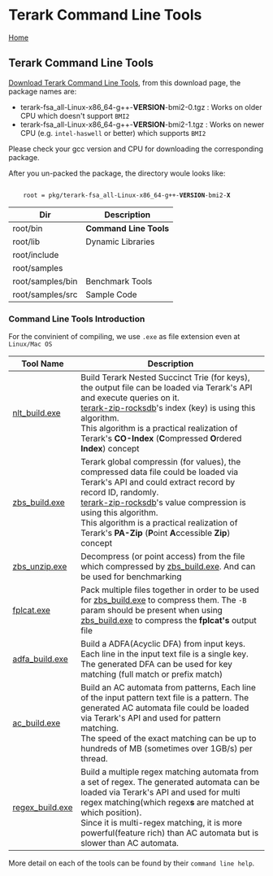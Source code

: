 # Terark Command Line Tools

[Home](../README.md)

## Terark Command Line Tools

[Download Terark Command Line Tools](https://www.terark.com/download/tools/latest), from this download page, the package names are:

- terark-fsa_all-Linux-x86_64-g++-**VERSION**-bmi2-0.tgz : Works on older CPU which doesn't support `BMI2`
- terark-fsa_all-Linux-x86_64-g++-**VERSION**-bmi2-1.tgz : Works on newer CPU (e.g. `intel-haswell` or better) which supports `BMI2`

Please check your gcc version and CPU for downloading the corresponding package.

After you un-packed the package, the directory woule looks like:
<p>
<code>
    root = pkg/terark-fsa_all-Linux-x86_64-g++-<strong>VERSION</strong>-bmi2-<strong>X</strong>
</code>
</p>

|Dir|Description|
--------|---------|
root/bin| **Command Line Tools** |
root/lib| Dynamic Libraries |
root/include| |
root/samples| |
root/samples/bin| Benchmark Tools|
root/samples/src| Sample Code |

### Command Line Tools Introduction

For the convinient of compiling, we use `.exe` as file extension even at `Linux/Mac OS`

|Tool Name | Description  |
-----|-----|
[nlt_build.exe](bin/nlt_build.exe.md)| Build Terark Nested Succinct Trie (for keys), the output file can be loaded via Terark's API and execute queries on it.<br/> [terark-zip-rocksdb](https://github.com/Terark/terark-zip-rocksdb)'s index (key) is using this algorithm.<br/> This algorithm is a practical realization of Terark's **CO-Index** (**C**ompressed **O**rdered **Index**) concept|
[zbs_build.exe](bin/zbs_build.exe.md)| Terark global compressin (for values), the compressed data file could be loaded via Terark's API and could extract record by record ID, randomly.<br/>[terark-zip-rocksdb](https://github.com/Terark/terark-zip-rocksdb)'s value compression is using this algorithm.<br/>This algorithm is a practical realization of Terark's **PA-Zip** (**P**oint **A**ccessible **Zip**) concept|
[zbs_unzip.exe](bin/zbs_unzip.exe.md)| Decompress (or point access) from the file which compressed by [zbs_build.exe](bin/zbs_build.exe.md). And can be used for benchmarking|
[fplcat.exe](bin/fplcat.exe.md)| Pack multiple files together in order to be used for [zbs_build.exe](bin/zbs_build.exe.md) to compress them. The `-B` param should be present when using [zbs_build.exe](bin/zbs_build.exe.md) to compress the **fplcat's** output file|
|[adfa_build.exe](bin/adfa_build.exe.md)| Build a ADFA(Acyclic DFA) from input keys. Each line in the input text file is a single key. <br/> The generated DFA can be used for key matching (full match or prefix match)|
[ac_build.exe](bin/ac_build.exe.md)| Build an AC automata from patterns, Each line of the input pattern text file is a pattern. The generated AC automata file could be loaded via Terark's API and used for pattern matching.<br/> The speed of the exact matching can be up to hundreds of MB (sometimes over 1GB/s) per thread.|
[regex_build.exe](bin/regex_build.exe.md)|Build a multiple regex matching automata from a set of regex. The generated automata can be loaded via Terark's API and used for multi regex matching(which regex**s** are matched at which position). <br/> Since it is multi-regex matching, it is more powerful(feature rich) than AC automata but is slower than AC automata.|

More detail on each of the tools can be found by their `command line help`.
